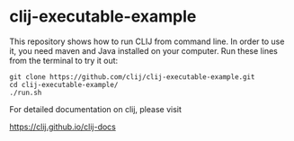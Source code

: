 # clij-executable-example

This repository shows how to run CLIJ from command line. In order to use it, you need maven and Java installed on your computer. Run these lines from the terminal to try it out:

```
git clone https://github.com/clij/clij-executable-example.git
cd clij-executable-example/
./run.sh
```

For detailed documentation on clij, please visit

https://clij.github.io/clij-docs
